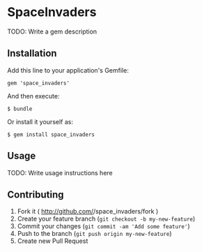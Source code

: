# SpaceInvaders

TODO: Write a gem description

## Installation

Add this line to your application's Gemfile:

    gem 'space_invaders'

And then execute:

    $ bundle

Or install it yourself as:

    $ gem install space_invaders

## Usage

TODO: Write usage instructions here

## Contributing

1. Fork it ( http://github.com/<my-github-username>/space_invaders/fork )
2. Create your feature branch (`git checkout -b my-new-feature`)
3. Commit your changes (`git commit -am 'Add some feature'`)
4. Push to the branch (`git push origin my-new-feature`)
5. Create new Pull Request

